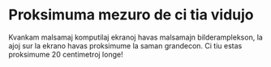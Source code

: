 # Proksimuma mezuro de ci tia vidujo

Kvankam malsamaj komputilaj ekranoj havas malsamajn bilderamplekson, la ajoj sur
la ekrano havas proksimume la saman grandecon. Ci tiu estas proksimume 20
centimetroj longe!

